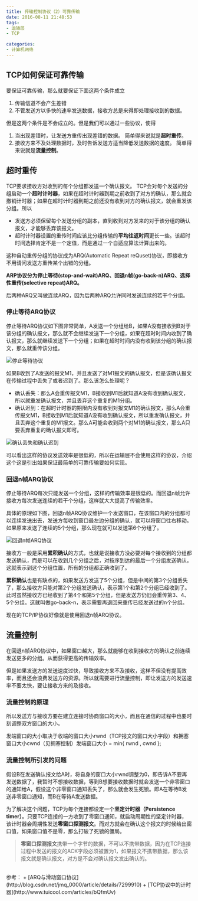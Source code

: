 ```yaml
---
title: 传输控制协议（2）可靠传输
date: 2016-08-11 21:48:53
tags:
- 运输层
- TCP

categories:
- 计算机网络
---
```



## TCP如何保证可靠传输

要保证可靠传输，那么就要保证下面这两个条件成立

1. 传输信道不会产生差错
2. 不管发送方以多快的速率发送数据，接收方总是来得即处理接收到的数据。

<!-- more -->
但是这两个条件是不会成立的。但是我们可以通过一些协议，使得

1. 当出现差错时，让发送方重传出现差错的数据。 简单得来说就是**超时重传**。
2. 接收方来不及处理数据时，及时告诉发送方适当降低发送数据的速度。  简单得来说就是**流量控制**。


## 超时重传
TCP要求接收方对收到的每个分组都发送一个确认报文。
TCP会对每个发送的分组启动一个**超时计时器**，如果在超时计时器到期之前收到了对方的确认，那么就会撤销计时器；如果在超时计时器到期之前还没有收到对方的确认报文，就会重发该分组。所以

+ 发送方必须保留每个发送分组的副本，直到收到对方发来的对于该分组的确认报文，才能够丢弃该报文。
+ 超时计时器设置的重传时间应该比分组传输的**平均往返时间**更长一些。该超时时间选择肯定不是一个定值，而是通过一个自适应算法计算出来的。

这种自动重传分组的协议成为ARQ(Automatic Repeat reQuset)协议，即接收方不用请问发送方重传某个出错的分组。

**ARP协议分为停止等待(stop-and-wait)ARQ、回退n帧(go-back-n)ARQ、选择性重传(selective repeat)ARQ。**

后两种ARQ又叫做连续ARQ，因为后两种ARQ允许同时发送连续的若干个分组。
### 停止等待ARQ协议

停止等待ARQ协议如下图非常简单，A发送一个分组给B，如果A没有接收到B对于该分组的确认报文，那么就不会继续发送下一个分组，如果在超时时间内收到了确认报文，那么就继续发送下一个分组；如果在超时时间内没有收到该分组的确认报文，那么就重传该分组。

![停止等待协议](stop_waitting_protocol.png)

如果B收到了A发送的报文M1，并且发送了对M1报文的确认报文，但是该确认报文在传输过程中丢失了或者迟到了。那么该怎么处理呢？
+ 确认丢失：那么A会重传报文M1，B接收到M1后就知道A没有收到确认报文，所以就重发确认报文，并且丢弃这个重复的M1分组。
+ 确认迟到：在超时计时器的期限内没有收到对报文M1的确认报文，那么A会重传报文M1，B接收到M1后就知道A没有收到确认报文，所以重发确认报文，并且丢弃这个重复的M1报文。那么A可能会收到两个对M1的确认报文，那么A只要丢弃重复的确认报文即可。

![确认丢失和确认迟到](verify_lost_and_verify_late.png)

可以看出这样的协议发送效率是很低的，所以在运输层不会使用这样的协议，介绍这个这是引出如果保证最简单的可靠传输要如何实现。


### 回退n帧ARQ协议

停止等待ARQ每次只能发送一个分组，这样的传输效率是很低的。而回退n帧允许接收方每次发送连续的若干个分组，这样就大大提高了传输效率。

具体的原理如下图，回退n帧ARQ协议维护一个发送窗口，在该窗口内的分组都可以连续发送出去，发送方每收到窗口最左边分组的确认，就可以将窗口往右移动。如果原来发送了连续的5个分组，那么现在就可以发送第6个分组了。

![回退n帧ARQ协议](go_back_n.png)

接收方一般是采用**累积确认**的方式，也就是说接收方没必要对每个接收到的分组都发送确认，而是可以在收到几个分组之后，对按序到达的最后一个分组发送确认。这就表示到这个分组位置，所有的分组都正确收到了。

**累积确认**也是有缺点的，如果发送方发送了5个分组，但是中间的第3个分组丢失了，那么接收方只能对第2个分组发送确认，表示第1个和第2个分组已经收到了。此时虽然接收方已经收到了第4个和第5个分组，但是发送方仍旧会重传第3、4、5个分组。这就叫做go-back-n，表示需要再退回来重传已经发送过的n个分组。

现在的TCP/IP协议好像就是使用回退n帧ARQ协议。

## 流量控制
在回退n帧ARQ协议中，如果窗口越大，那么就能够在收到接收方的确认之前连续发送更多的分组。从而获得更高的传输效率。

但是如果发送方的发送速度过快，导致接收方来不及接收，这样不但没有提高效率，而且还会浪费发送方的资源。所以就需要进行流量控制，即让发送方的发送速率不要太快，要让接收方来的及接收。

### 流量控制的原理

所以发送方与接收方要在建立连接时协商窗口的大小，而且在通信的过程中也要时刻调整双方窗口的大小。

发端窗口的大小取决于收端的窗口大小rwnd（TCP报文的窗口大小字段）和拥塞窗口大小cwnd（见拥塞控制）发端窗口大小 = min{ rwnd , cwnd };

### 流量控制所引发的问题
假设B在发送确认报文给A时，将自身的窗口大小rwnd调整为0，即告诉A不要再发送数据了，我暂时不想接收数据，等到B想要接收数据时就会发送一个非零窗口的通知给A，假设这个非零窗口通知丢失了，那么就会发生死锁。即A在等待B发送非零窗口通知，而B在等待A发送数据。

为了解决这个问题，TCP为每个连接都设定一个**坚定计时器（Persistence timer）**。只要TCP连接的一方收到了零窗口通知，就启动周期性的坚定计时器，该计时器会周期性发送**零窗口探测报文**。而对方就会在确认这个报文的时候给出窗口值，如果窗口值不是零，那么打破了死锁的僵局。

> **零窗口探测报文**携带一个字节的数据，不可以不携带数据，因为在TCP连接过程中发送的报文的ACK字段必须被置为1，如果报文不携带数据，那么该报文就是确认报文，对方是不会对确认报文发出确认的。


<br />
参考：
+ [ARQ与滑动窗口协议](http://blog.csdn.net/jmq_0000/article/details/7299910)
+ [TCP协议中的计时器](http://www.tuicool.com/articles/bQfmUv)
